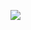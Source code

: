![](https://tenor.com/pt-BR/view/cool-fun-white-cat-dance-cool-and-fun-times-gif-16435335956387921912)

